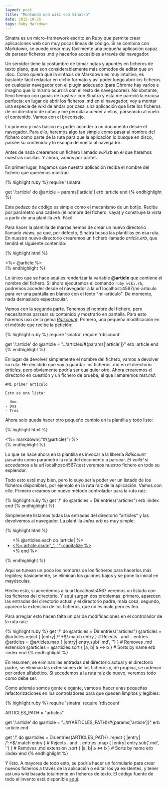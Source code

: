 ```yaml
---
layout: post
title: "Montando una wiki con Sinatra"
date: 2015-10-26
tags: Ruby Markdown
---
```

Sinatra es un micro-framework escrito en Ruby que permite crear aplicaciones web con muy pocas líneas de código. Si se combina con Markdown, se
puede crear muy fácilmente una pequeña aplicación capaz de parsear ficheros .md y hacerlos accesibles a través del navegador.

Un servidor tiene la costumbre de tomar notas y apuntes en ficheros de texto plano, que son considerablemente más cómodos de editar que un .doc. Como quiera
que la sintaxis de Markdown es muy intuitiva, es bastante fácil redactar en dicho formato y así poder luego abrir los ficheros en cualquier navegador
con el plugin adecuado (para Chrome hay varios e imagino que lo mismo ocurrirá con el resto de navegadores). No obstante, llevo tiempo con ganas de trastear
con Sinatra y esta me pareció la excusa perfecta: en lugar de abrir los ficheros .md en el navegador, voy a montar una especie de wiki de andar por casa, una
aplicación que liste los ficheros de mi directorio de notas y me permita acceder a ellos, parseando al vuelo el contenido. Vamos con el briconsejo.

Lo primero y más básico es poder acceder a un documento desde el navegador. Para ello, haremos algo tan simple como pasar al nombre del fichero como parte
de la ruta para que la aplicación lo busque en disco, parsee su contenido y lo escupa de vuelta al navegador.

Antes de nada crearemos un fichero llamado *wiki.rb* en el que haremos nuestras cosillas. Y ahora, vamos por partes.

En primer lugar, hagamos que nuestra aplicación reciba el nombre del fichero que queremos mostrar:

{% highlight ruby %}
require 'sinatra'

get '/:article' do
  @article = params['article']
  erb :article
end
{% endhighlight %}

Este pedazo de código es simple como el mecanismo de un botijo. Recibe por parámetro una cadena (el nombre del fichero, vaya) y construye la vista a partir de una plantilla *erb*. Fácil.

Para hacer la plantilla de marras hemos de crear un nuevo directorio llamado *views*, ya que, por defecto, Sinatra busca las plantillas en esa ruta. En nuestro
nuevo directorio crearemos un fichero llamado *article.erb*, que tendrá el siguiente contenido:

{% highlight html %}
<article>
    <%= @article %>
</article>
{% endhighlight %}

Lo único que se hace aquí es renderizar la variable **@article** que contiene el nombre del fichero. Si ahora ejecutamos el comando `ruby wiki.rb`, podremos acceder
desde el navegador a la url localhost:4567/mi-articulo para ver una pantalla en blanco con el texto "mi-articulo". De momento, nada demasiado espectacular.

Vamos con la segunda parte. Tenemos el nombre del fichero, pero necesitamos parsear su contenido y mostrarlo en pantalla. Para esto haremos uso de la gema [*Rdiscount*](http://dafoster.net/projects/rdiscount/).
Primero, una pequeña modificación en el método que recibe la petición:

{% highlight ruby %}
require 'sinatra'
require 'rdiscount'

get '/:article' do
  @article = "../articles/#{params['article']}"
  erb :article
end
{% endhighlight %}

En lugar de devolver simplemente el nombre del fichero, vamos a devolver su ruta. He decidido que voy a guardar los ficheros .md en el directorio *articles*, pero obviamente podría ser
cualquier otro. Ahora crearemos el directorio en cuestión y un fichero de prueba, al que llamaremos *test.md*:

    #Mi primer artículo

    Esto es una lista:

    - Uno
    - Dos
    - Tres

Ahora solo queda hacer otro pequeño cambio en la plantilla y todo listo:

{% highlight html %}
<article>
    <%=  markdown(:"#{@article}") %>
</article>
{% endhighlight %}

Lo que se hace ahora en la plantilla es invocar a la librería *Rdiscount* pasando como parámetro la ruta del documento a parsear. *Et voilà!* si accedemos a la url
localhost:4567/test veremos nuestro fichero en todo su esplendor.

Todo esto está muy bien, pero lo suyo sería poder ver un listado de los ficheros disponibles, por ejemplo en la ruta raíz de la aplicación. Vamos con ello.
Primero creamos un nuevo método controlador para la ruta raíz:

{% highlight ruby %}
get '/' do
  @articles = Dir.entries("articles")
  erb :index
end
{% endhighlight %}

Simplemente listamos todas las entradas del directorio "articles" y las devolvemos al navegador. La plantilla *index.erb* es muy simple:

{% highlight html %}
<ul>
<% @articles.each do |article| %>
    <li>
        <a href='/<%= article %>'><%= article.gsub('_', ' ').capitalize %></a>
    </li>
<% end %>
</ul>
{% endhighlight %}

Aquí se tunean un poco los nombres de los ficheros para hacerlos más legibles; básicamente, se eliminan los guiones bajos y se pone la inicial en mayúsculas.

Hecho esto, si accedemos a la url localhost:4567 veremos un listado con los ficheros del directorio. Y aquí surgen dos problemas: primero, aparecen las entradas del
directorio actual y el directorio padre, mala cosa; segundo, aparece la extensión de los ficheros, que no es malo pero es feo.

Para arreglar esto hacen falta un par de modificaciones en el controlador de la ruta raíz:

{% highlight ruby %}
get '/' do
  @articles = Dir.entries("articles")
  @articles = @articles.reject { |entry| /^\.+$/.match entry } # Rejects . and .. entries
  @articles = @articles.map { |entry| entry.sub('.md', '') } # Removes .md extension
  @articles = @articles.sort { |a, b| a <=> b } # Sorts by name
  erb :index
end
{% endhighlight %}

En resumen, se eliminan las entradas del directorio actual y el directorio padre, se eliminan las extensiones de los ficheros y, de propina, se ordenan por orden
alfabético. Si accedemos a la ruta raíz de nuevo, veremos todo como debe ser.

Como además somos gente elegante, vamos a hacer unas pequeñas refactorizaciones en los controladores para que queden limpitos y legibles:

{% highlight ruby %}
require 'sinatra'
require 'rdiscount'

ARTICLES_PATH = "articles"

get '/:article' do
  @article = "../#{ARTICLES_PATH}/#{params['article']}"
  erb :article
end

get '/' do
  @articles = Dir.entries(ARTICLES_PATH)
    .reject { |entry| /^\.+$/.match entry } # Rejects . and .. entries
    .map { |entry| entry.sub('.md', '') } # Removes .md extension
    .sort { |a, b| a <=> b } # Sorts by name
  erb :index
end
{% endhighlight %}

Y listo. A mayores de todo esto, se podría hacer un formulario para crear nuevos ficheros a través de la aplicación o editar los ya existentes, y tener así una wiki
basada totalmente en ficheros de texto. El código fuente de todo el invento está disponible [aquí](https://github.com/megalomono/wikinatra).